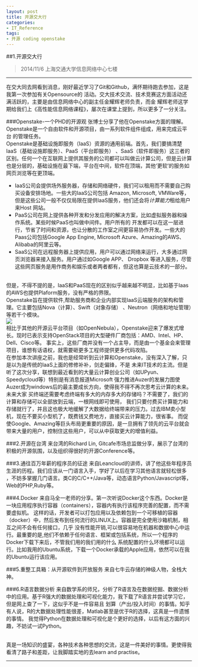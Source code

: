 ```yaml
---
layout: post
title: 开源交大行
categories:
- IT_Reference
tags:
- 开源 coding openstake
---
```


##1.开源交大行
>2014/11/6 上海交通大学信息网络中心七楼
***************************************

在交大同去网看到消息，刚好最近学习了Git和Github，满怀期待跑去参加，这是我第一次参加有关Opensource的
活动。交大技术交流、技术竞赛这方面活动还满活跃的，主要是由信息网络中心的副主任金耀辉老师负责，而金
耀辉老师这学期给我们上《高性能信息网络课程》，屡次在课堂上提到，所以更多了一分关注。

###Openstake-一个PHD的开源观
张博士分享了他在Openstake方面的理解。Openstake是一个自由软件和开源项目，由一系列软件组件组成，用来完成云平台
的管理任务。
<br/>
Openstake是基础设施即服务（IaaS）资源的通用前端。首先，我们要搞清楚IaaS（基础设施即服务）、PaaS（平台即服务）
、SaaS（软件即服务）这三者的区别。任何一个在互联网上提供其服务的公司都可以叫做云计算公司，但是云计算
也是分层的，基础设施在最下端，平台在中间，软件在顶端，其他‘更软’的服务如网页浏览等在更顶端。
<br/>
* IaaS公司会提供场外服务器，存储和网络硬件，我们可以租用而不需要自己购买设备安排场地。一些大的IaaS公司包括
Amazon, Microsoft, VMWare等，但是这些公司一般不仅仅局限在提供IaaS服务，他们还会将<em>计算能力</em>租给用户来Host
网站。
* PaaS公司在网上提供各种开发和分发应用的解决方案，比如虚拟服务器和操作系统。某些时候PaaS也叫做中间件。用户所有的
开发都可以在这一层进行，节省了时间和资源，也让分散的工作室之间更容易协作开发。一些大的Paas公司包括Google App Engine,
Microsoft Azure、Amazing的AWS、Alibaba的阿里云等。
* SaaS公司在远程服务器上提供应用，用户可以通过网络来运行，大多通过网页浏览器来接入服务。用户通过如Google APP、 Dropbox
等进入服务，尽管这些网页服务是用作商务和娱乐或者两者都有，但这也算是云技术的一部分。
<br/>
但是，不得不提的是，IaaS和PaaS现在的区别似乎越来越不明显，比如基于Iaas的AWS也提供Plaform服务，没有严格的界限。
<br/>
Openstake旨在提供软件,帮助服务商和企业内部实现IaaS云端服务的架构和管理。它主要包括Nova（计算）、Swift（对象存储）
、Neutron（网络和地址管理）等若干个模块。
<br/>
<img src="/media/pic/2014/openstake.jpg" align="middle">
<br/>
相比于其他的开源云平台项目（如OpenNebula），Openstake迎来了爆发式增长。现时已表示支持OpenStack项目的大型硬件厂商包括：AMD、Intel、HP、Dell、Cisco等。
事实上，这些厂商并没有一个占主导，而是由一个基金会来管理项目，谁想有话语权，就需要砸更多工程师提供更多代码攻陷。
<br/>
在参加本次讲座之前，我也是经常听到云计算和Openstake，没有深入了解，只是以为是传统的IaaS上面的修修补补，剑走偏锋，不是
未来IT技术的主流。但是听了这次分享，联想到最近看到的大量云计算创业公司（如UPyun、Speedycloud等）特别是有消息报道Microsoft
强力推进Auzer的发展力图使Auzer成为windows后的最主要成长方向，使得我不得不再次思考云计算的未来。未来大家
买终端还需要考虑终端有多大的内存多大的存储吗？不需要了，我们的计算和存储可以全部放到云端，一根网线即可使用，
我们只要付费买计算能力和存储就行了，并且这也极大地缓解了大数据给终端带来的压力。过去IBM卖小型机，现在不要买小型机了，既费钱又费地方，直接买云计算能力，很省事。
而促使Google、Amazing等巨头布局更重要的原因，是一旦拥有了领先的云平台就会带来大量的用户，控制住这些用户，可以从中获取更大的增值利益。


###2.开源在台湾
来台湾的Richard Lin, Gitcafe市场总监做分享，展示了台湾的积极的开源氛围，以及组织得很好的开源Conference等。

###3.通往百万年薪的程序员的征途
来自Leancloud的讲师，讲了他这些年程序员生涯的历程。我们应该从一门语言入手，学好了以后在学习其他语言就轻松很多
，不妨多掌握几门语言。类C的C/C++/Java等，动态语言Python/Javascript等，Web的PHP,Ruby等。

###4.Docker
来自马全一老师的分享。第一次听说Docker这个东西。Docker是一块应用程序执行容器（containers），容器内有执行该程序完善的配置，而不需要虚拟机。
这样的话，开发者可以打包应用以及依赖包到一个可移植的容器（docker）中，然后发布到任何流行的LINUX上。容器是完全使用沙箱机制，相互之间不会有任何接口，几乎
没有性能开销,可以很容易地在机器和数据中心中运行。最重要的是,他们不依赖于任何语言、框架或包括系统，所以一个程序的Docker下载下来后，不管我们用的我们用的什么
系统配置的什么环境都可以运行。比如我用的Ubuntu系统，下载一个Docker承载的Apple应用，依然可以在我的Ubuntu运行该应用。

###5.重整工具箱：从开源软件到开放服务
来自七牛云存储的神级人物，全栈大神。

###6.R语言数据分析
来自数学系的师兄，分析了R语言及在数据挖掘、数据分析中的应用。基于R强大的数据处理和可视化能力，我下载了R语言并尝试学习它，但是网上查了一下，这似乎不是一件容易且
划算（产出/投入时间）的事情。知乎有人说，R的大数据处理性能很差，Matlab甚至是优于R的选择，这真是一件遗憾的事情。
我觉得Python在数据处理和可视化是个更好的选择，以后有这方面的兴趣，不妨试一试Python。

<br/>
真是一场知识的盛宴，各种技术各种思想的交流，这是一件美好的事情。更使得我看清了路子和差距，让我脚踏实地的去learn and practise。

*************************************

